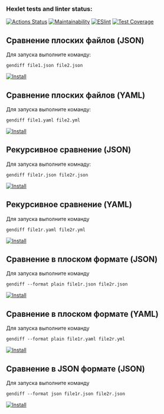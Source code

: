 ### Hexlet tests and linter status:
[![Actions Status](https://github.com/aelnko/gendiff/workflows/hexlet-check/badge.svg)](https://github.com/aelnko/gendiff/actions)
[![Maintainability](https://api.codeclimate.com/v1/badges/1c13612d246a82d15997/maintainability)](https://codeclimate.com/github/aelnko/frontend-project-lvl2/maintainability)
[![ESlint](https://github.com/aelnko/gendiff/actions/workflows/eslint.yml/badge.svg)](https://github.com/aelnko/frontend-project-lvl2/actions/workflows/eslint.yml)
[![Test Coverage](https://api.codeclimate.com/v1/badges/1c13612d246a82d15997/test_coverage)](https://codeclimate.com/github/aelnko/frontend-project-lvl2/test_coverage)
## Сравнение плоских файлов (JSON)
Для запуска выполните команду: 
``` 
gendiff file1.json file2.json
```
[![Install](https://asciinema.org/a/lM9X3cq16i8KRyG4GqbnCzu1e.svg)](https://asciinema.org/a/lM9X3cq16i8KRyG4GqbnCzu1e)
## Сравнение плоских файлов (YAML)
Для запуска выполните команду:
```
gendiff file1.yaml file2.yml
```
[![Install](https://asciinema.org/a/BZ9WweyModYl3wgHSqi86hwQK.svg)](https://asciinema.org/a/BZ9WweyModYl3wgHSqi86hwQK)
## Рекурсивное сравнение (JSON)
Для запуска выполните комнаду:
```
gendiff file1r.json file2r.json
```
[![Install](https://asciinema.org/a/X4oFZkInkoHjd0EErBAjy7L52.svg)](https://asciinema.org/a/X4oFZkInkoHjd0EErBAjy7L52)
## Рекурсивное сравнение (YAML)
Для запуска выполните команду
``` 
gendiff file1r.yaml file2r.yml
```
[![Install](https://asciinema.org/a/DzCntK1mUtQlBnu03VOWqONSD.svg)](https://asciinema.org/a/DzCntK1mUtQlBnu03VOWqONSD)
## Сравнение в плоском формате (JSON)
Для запуска выполните команду
```
gendiff --format plain file1r.json file2r.json
```
[![Install](https://asciinema.org/a/7sA6RIWbnQFzGXptRd4oy3NIE.svg)](https://asciinema.org/a/7sA6RIWbnQFzGXptRd4oy3NIE)
## Сравнение в плоском формате (YAML)
Для запуска выполните команду
```
gendiff --format plain file1r.yaml file2r.yml
```
[![Install](https://asciinema.org/a/VO5v3vPOYf2qCriVX9fLnkDxV.svg)](https://asciinema.org/a/VO5v3vPOYf2qCriVX9fLnkDxV)
## Сравнение в JSON формате (JSON)
Для запуска выполните команду
```
gendiff --format json file1r.json file2r.json
```
[![Install](https://asciinema.org/a/nJUZct9wlVwyAwJeFjtLoUks7.svg)](https://asciinema.org/a/nJUZct9wlVwyAwJeFjtLoUks7)